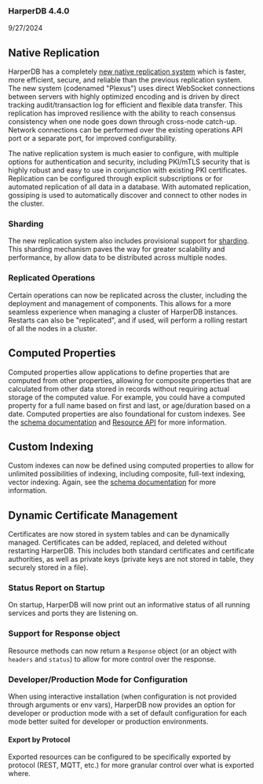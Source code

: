 ### HarperDB 4.4.0
9/27/2024

## Native Replication
HarperDB has a completely [new native replication system](../../../developers/replication/README.md) which is faster, more efficient, secure, and reliable than the previous replication system. The new system (codenamed "Plexus") uses direct WebSocket connections between servers with highly optimized encoding and is driven by direct tracking audit/transaction log for efficient and flexible data transfer. This replication has improved resilience with the ability to reach consensus consistency when one node goes down through cross-node catch-up. Network connections can be performed over the existing operations API port or a separate port, for improved configurability.

The native replication system is much easier to configure, with multiple options for authentication and security, including PKI/mTLS security that is highly robust and easy to use in conjunction with existing PKI certificates. Replication can be configured through explicit subscriptions or for automated replication of all data in a database. With automated replication, gossiping is used to automatically discover and connect to other nodes in the cluster.

### Sharding
The new replication system also includes provisional support for [sharding](../../../developers/replication/sharding.md). This sharding mechanism paves the way for greater scalability and performance, by allow data to be distributed across multiple nodes.

### Replicated Operations
Certain operations can now be replicated across the cluster, including the deployment and management of components. This allows for a more seamless experience when managing a cluster of HarperDB instances. Restarts can also be "replicated", and if used, will perform a rolling restart of all the nodes in a cluster.

## Computed Properties
Computed properties allow applications to define properties that are computed from other properties, allowing for composite properties that are calculated from other data stored in records without requiring actual storage of the computed value. For example, you could have a computed property for a full name based on first and last, or age/duration based on a date. Computed properties are also foundational for custom indexes. See the [schema documentation](../../developers/applications/defining-schemas.md) and [Resource API](../../reference/resource.md) for more information.

## Custom Indexing
Custom indexes can now be defined using computed properties to allow for unlimited possibilities of indexing, including composite, full-text indexing, vector indexing. Again, see the [schema documentation](../../developers/applications/defining-schemas.md) for more information.

## Dynamic Certificate Management
Certificates are now stored in system tables and can be dynamically managed. Certificates can be added, replaced, and deleted without restarting HarperDB. This includes both standard certificates and certificate authorities, as well as private keys (private keys are not stored in table, they securely stored in a file).

### Status Report on Startup
On startup, HarperDB will now print out an informative status of all running services and ports they are listening on.

### Support for Response object
Resource methods can now return a `Response` object (or an object with `headers` and `status`) to allow for more control over the response.

### Developer/Production Mode for Configuration
When using interactive installation (when configuration is not provided through arguments or env vars), HarperDB now provides an option for developer or production mode with a set of default configuration for each mode better suited for developer or production environments.

#### Export by Protocol
Exported resources can be configured to be specifically exported by protocol (REST, MQTT, etc.) for more granular control over what is exported where.